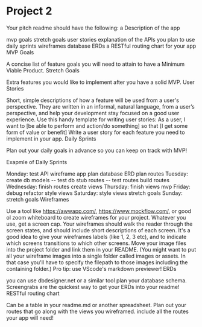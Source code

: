 # Project 2

Your pitch readme should have the following:
a Description of the app


mvp goals
stretch goals
user stories
explanation of the APIs you plan to use
daily sprints
wireframes
database ERDs
a RESTful routing chart for your app
MVP Goals

A concise list of feature goals you will need to attain to have a Minimum Viable Product.
Stretch Goals

Extra features you would like to implement after you have a solid MVP.
User Stories

Short, simple descriptions of how a feature will be used from a user's perspective. They are written in an informal, natural language, from a user’s perspective, and help your development stay focused on a good user experience.
Use this handy template for writing user stories: As a user, I want to [be able to perform and action/do something] so that [I get some form of value or benefit]
Write a user story for each feature you need to implement in your app.
Daily Sprints

Plan out your daily goals in advance so you can keep on track with MVP!

Exapmle of Daily Sprints

Monday:
test API
wireframe app
plan database ERD
plan routes
Tuesday:
create db models -- test db
stub routes -- test routes
build routes
Wednesday:
finish routes
create views
Thursday:
finish views
mvp
Friday:
debug refactor
style views
Saturday:
style views
stretch goals
Sunday:
stretch goals
Wireframes

Use a tool like https://awwapp.com/, https://www.mockflow.com/, or good ol zoom whiteboard to create wireframes for your project. Whatever you use, get a screen cap.
Your wireframes should walk the reader through the screen states, and should include short descriptions of each screen. It's a good idea to give your wireframes labels (like 1, 2, 3 etc), and to indicate which screens transitions to which other screens.
Move your image files into the project folder and link them in your README. (You might want to put all your wireframe images into a single folder called images or assets. In that case you'll have to specify the filepath to those images including the containing folder.) Pro tip: use VScode's markdown previewer!
ERDs

you can use dbdesigner.net or a similar tool plan your database schema. Screengrabs are the quickest way to get your ERDs into your readme!
RESTful routing chart

Can be a table in your readme.md or another spreadsheet. Plan out your routes that go along with the views you wireframed.
include all the routes your app will need!